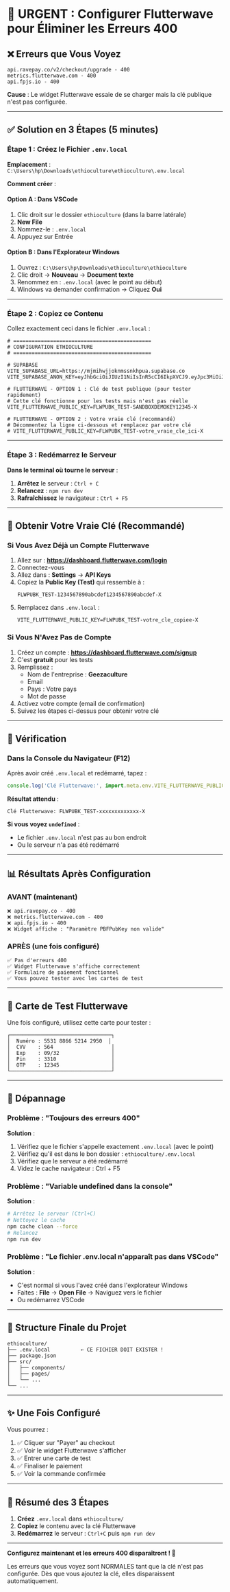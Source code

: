 # 🚨 URGENT : Configurer Flutterwave pour Éliminer les Erreurs 400

## ❌ Erreurs que Vous Voyez

```
api.ravepay.co/v2/checkout/upgrade - 400
metrics.flutterwave.com - 400
api.fpjs.io - 400
```

**Cause** : Le widget Flutterwave essaie de se charger mais la clé publique n'est pas configurée.

---

## ✅ Solution en 3 Étapes (5 minutes)

### Étape 1 : Créez le Fichier `.env.local`

**Emplacement** : `C:\Users\hp\Downloads\ethioculture\ethioculture\.env.local`

**Comment créer** :

#### Option A : Dans VSCode
1. Clic droit sur le dossier `ethioculture` (dans la barre latérale)
2. **New File**
3. Nommez-le : `.env.local`
4. Appuyez sur Entrée

#### Option B : Dans l'Explorateur Windows
1. Ouvrez : `C:\Users\hp\Downloads\ethioculture\ethioculture`
2. Clic droit → **Nouveau** → **Document texte**
3. Renommez en : `.env.local` (avec le point au début)
4. Windows va demander confirmation → Cliquez **Oui**

---

### Étape 2 : Copiez ce Contenu

Collez exactement ceci dans le fichier `.env.local` :

```env
# =============================================
# CONFIGURATION ETHIOCULTURE
# =============================================

# SUPABASE
VITE_SUPABASE_URL=https://mjmihwjjoknmssnkhpua.supabase.co
VITE_SUPABASE_ANON_KEY=eyJhbGciOiJIUzI1NiIsInR5cCI6IkpXVCJ9.eyJpc3MiOiJzdXBhYmFzZSIsInJlZiI6Im1qbWlod2pqb2tubXNzbmtocHVhIiwicm9sZSI6ImFub24iLCJpYXQiOjE3MzI4MDI5NzcsImV4cCI6MjA0ODM3ODk3N30.nT_KjQ3d2tg5yREYNWmXmyIqSFvmQKqkDTkVm_bjJso

# FLUTTERWAVE - OPTION 1 : Clé de test publique (pour tester rapidement)
# Cette clé fonctionne pour les tests mais n'est pas réelle
VITE_FLUTTERWAVE_PUBLIC_KEY=FLWPUBK_TEST-SANDBOXDEMOKEY12345-X

# FLUTTERWAVE - OPTION 2 : Votre vraie clé (recommandé)
# Décommentez la ligne ci-dessous et remplacez par votre clé
# VITE_FLUTTERWAVE_PUBLIC_KEY=FLWPUBK_TEST-votre_vraie_cle_ici-X
```

---

### Étape 3 : Redémarrez le Serveur

**Dans le terminal où tourne le serveur** :

1. **Arrêtez** le serveur : `Ctrl + C`
2. **Relancez** : `npm run dev`
3. **Rafraîchissez** le navigateur : `Ctrl + F5`

---

## 🎯 Obtenir Votre Vraie Clé (Recommandé)

### Si Vous Avez Déjà un Compte Flutterwave

1. Allez sur : **https://dashboard.flutterwave.com/login**
2. Connectez-vous
3. Allez dans : **Settings** → **API Keys**
4. Copiez la **Public Key (Test)** qui ressemble à :
   ```
   FLWPUBK_TEST-1234567890abcdef1234567890abcdef-X
   ```
5. Remplacez dans `.env.local` :
   ```env
   VITE_FLUTTERWAVE_PUBLIC_KEY=FLWPUBK_TEST-votre_cle_copiee-X
   ```

### Si Vous N'Avez Pas de Compte

1. Créez un compte : **https://dashboard.flutterwave.com/signup**
2. C'est **gratuit** pour les tests
3. Remplissez :
   - Nom de l'entreprise : **Geezaculture**
   - Email
   - Pays : Votre pays
   - Mot de passe
4. Activez votre compte (email de confirmation)
5. Suivez les étapes ci-dessus pour obtenir votre clé

---

## 🧪 Vérification

### Dans la Console du Navigateur (F12)

Après avoir créé `.env.local` et redémarré, tapez :

```javascript
console.log('Clé Flutterwave:', import.meta.env.VITE_FLUTTERWAVE_PUBLIC_KEY)
```

**Résultat attendu** :
```
Clé Flutterwave: FLWPUBK_TEST-xxxxxxxxxxxxx-X
```

**Si vous voyez `undefined`** :
- Le fichier `.env.local` n'est pas au bon endroit
- Ou le serveur n'a pas été redémarré

---

## 📊 Résultats Après Configuration

### AVANT (maintenant)
```
❌ api.ravepay.co - 400
❌ metrics.flutterwave.com - 400
❌ api.fpjs.io - 400
❌ Widget affiche : "Paramètre PBFPubKey non valide"
```

### APRÈS (une fois configuré)
```
✅ Pas d'erreurs 400
✅ Widget Flutterwave s'affiche correctement
✅ Formulaire de paiement fonctionnel
✅ Vous pouvez tester avec les cartes de test
```

---

## 🎴 Carte de Test Flutterwave

Une fois configuré, utilisez cette carte pour tester :

```
┌─────────────────────────────────┐
│  Numéro : 5531 8866 5214 2950  │
│  CVV    : 564                   │
│  Exp    : 09/32                 │
│  Pin    : 3310                  │
│  OTP    : 12345                 │
└─────────────────────────────────┘
```

---

## 🐛 Dépannage

### Problème : "Toujours des erreurs 400"

**Solution** :
1. Vérifiez que le fichier s'appelle exactement `.env.local` (avec le point)
2. Vérifiez qu'il est dans le bon dossier : `ethioculture/.env.local`
3. Vérifiez que le serveur a été redémarré
4. Videz le cache navigateur : Ctrl + F5

### Problème : "Variable undefined dans la console"

**Solution** :
```bash
# Arrêtez le serveur (Ctrl+C)
# Nettoyez le cache
npm cache clean --force
# Relancez
npm run dev
```

### Problème : "Le fichier .env.local n'apparaît pas dans VSCode"

**Solution** :
- C'est normal si vous l'avez créé dans l'explorateur Windows
- Faites : **File** → **Open File** → Naviguez vers le fichier
- Ou redémarrez VSCode

---

## 📝 Structure Finale du Projet

```
ethioculture/
├── .env.local          ← CE FICHIER DOIT EXISTER !
├── package.json
├── src/
│   ├── components/
│   ├── pages/
│   └── ...
└── ...
```

---

## ✨ Une Fois Configuré

Vous pourrez :
1. ✅ Cliquer sur "Payer" au checkout
2. ✅ Voir le widget Flutterwave s'afficher
3. ✅ Entrer une carte de test
4. ✅ Finaliser le paiement
5. ✅ Voir la commande confirmée

---

## 🚀 Résumé des 3 Étapes

1. **Créez** `.env.local` dans `ethioculture/`
2. **Copiez** le contenu avec la clé Flutterwave
3. **Redémarrez** le serveur : `Ctrl+C` puis `npm run dev`

---

**Configurez maintenant et les erreurs 400 disparaîtront ! 🎉**

Les erreurs que vous voyez sont NORMALES tant que la clé n'est pas configurée.
Dès que vous ajoutez la clé, elles disparaissent automatiquement.





